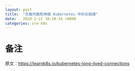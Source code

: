 ```yaml
---
layout: post
title:  "负载均衡和伸缩 Kubernetes 中的长链接"
date:   2020-2-21 18:20:34 +0800
categories: sre k8s
---
```


# 备注

原文：https://learnk8s.io/kubernetes-long-lived-connections

